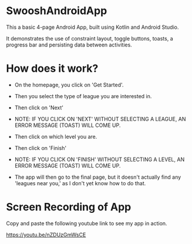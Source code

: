 # SwooshAndroidApp

This a basic 4-page Android App, built using Kotlin and Android Studio.

It demonstrates the use of constraint layout, toggle buttons, toasts, a progress bar and persisting data between activities.


# How does it work?

- On the homepage, you click on 'Get Started'.

- Then you select the type of league you are interested in.

- Then click on 'Next'

- NOTE: IF YOU CLICK ON 'NEXT' WITHOUT SELECTING A LEAGUE, AN ERROR MESSAGE (TOAST) WILL COME UP.

- Then click on which level you are.

- Then click on 'Finish'

- NOTE: IF YOU CLICK ON 'FINISH' WITHOUT SELECTING A LEVEL, AN ERROR MESSAGE (TOAST) WILL COME UP.

- The app will then go to the final page, but it doesn't actually find any 'leagues near you,' as I don't yet know how to do that.


# Screen Recording of App

Copy and paste the following youtube link to see my app in action.

https://youtu.be/nZDUzGmWsCE

